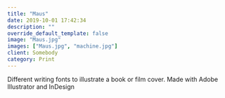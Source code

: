 ```yaml
---
title: "Maus"
date: 2019-10-01 17:42:34
description: ""
override_default_template: false
image: "Maus.jpg"
images: ["Maus.jpg", "machine.jpg"]
client: Somebody
category: Print
---
```


Different writing fonts to illustrate a book or film cover. Made with Adobe Illustrator and InDesign
